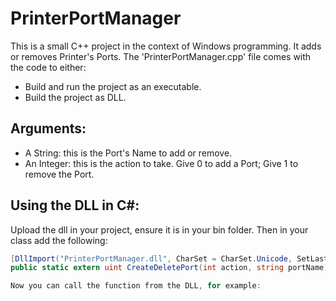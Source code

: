 # PrinterPortManager

This is a small C++ project in the context of Windows programming. It adds or removes Printer's Ports.
The 'PrinterPortManager.cpp' file comes with the code to either:
- Build and run the project as an executable.
- Build the project as DLL.

## Arguments:
- A String: this is the Port's Name to add or remove. 
- An Integer: this is the action to take. Give 0 to add a Port; Give 1 to remove the Port.  

## Using the DLL in C#:
Upload the dll in your project, ensure it is in your bin folder. Then in your class add the following:

```csharp
[DllImport("PrinterPortManager.dll", CharSet = CharSet.Unicode, SetLastError = true)]
public static extern uint CreateDeletePort(int action, string portName);

Now you can call the function from the DLL, for example: